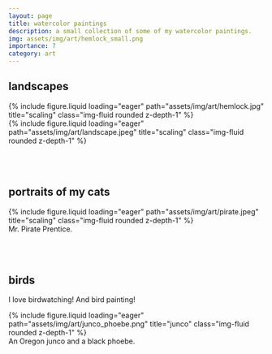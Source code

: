 ```yaml
---
layout: page
title: watercolor paintings
description: a small collection of some of my watercolor paintings.
img: assets/img/art/hemlock_small.png
importance: 7
category: art
---
```


## landscapes
<div class="row">
    <div class="col">
        {% include figure.liquid loading="eager" path="assets/img/art/hemlock.jpg" title="scaling" class="img-fluid rounded z-depth-1" %}
    </div>
</div>
<div class='row'>
    <div class="col">
        {% include figure.liquid loading="eager" path="assets/img/art/landscape.jpeg" title="scaling" class="img-fluid rounded z-depth-1" %}
    </div>
</div>
<br>
<br>
<br>

## portraits of my cats
<div class="row">
    <div class="col">
        {% include figure.liquid loading="eager" path="assets/img/art/pirate.jpeg" title="scaling" class="img-fluid rounded z-depth-1" %}
    </div>
</div>
<div class="caption">
Mr. Pirate Prentice.
</div>
<br>
<br>
<br>

## birds
I love birdwatching! And bird painting!

<div class="row">
    <div class="col">
        {% include figure.liquid loading="eager" path="assets/img/art/junco_phoebe.png" title="junco" class="img-fluid rounded z-depth-1" %}
    </div>
</div>
<div class="caption">
An Oregon junco and a black phoebe.
</div>
<br>
<br>
<br>
